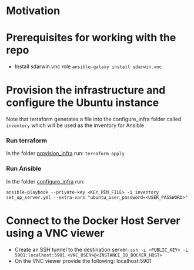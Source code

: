 # Motivation

# Prerequisites for working with the repo<a name="prerequisites"></a>

* Install sdarwin.vnc role ```ansible-galaxy install sdarwin.vnc```

# Provision the infrastructure and configure the Ubuntu instance<a name="run_scripts"></a>

Note that terraform generates a file into the configure_infra folder called ```inventory``` which will be used as the inventory for Ansible

### Run terraform
In the folder [provision_infra](/provision_infra/) run:
```terraform apply```

### Run Ansible<a name="run_ansible"></a>
In the folder [configure_infra](/configure_infra/) run: 

```ansible-playbook --private-key <KEY_PEM_FILE> -i inventory set_up_server.yml --extra-vars "ubuntu_user_password=<USER_PASSWORD>"```


# Connect to the Docker Host Server using a VNC viewer

* Create an SSH tunnel to the destination server: ```ssh -i <PUBLIC_KEY> -L 5901:localhost:5901 <VNC_USER>@<INSTANCE_ID_DOCKER_HOST>```
* On the VNC viewer provide the following: localhost:5901



